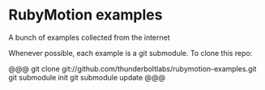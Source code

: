 RubyMotion examples
===================

A bunch of examples collected from the internet

Whenever possible, each example is a git submodule.  To clone this repo:

@@@
git clone git://github.com/thunderboltlabs/rubymotion-examples.git
git submodule init
git submodule update
@@@
